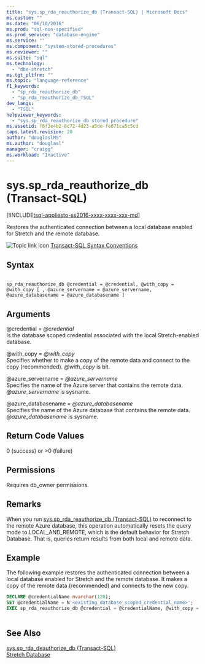 ```yaml
---
title: "sys.sp_rda_reauthorize_db (Transact-SQL) | Microsoft Docs"
ms.custom: ""
ms.date: "06/10/2016"
ms.prod: "sql-non-specified"
ms.prod_service: "database-engine"
ms.service: ""
ms.component: "system-stored-procedures"
ms.reviewer: ""
ms.suite: "sql"
ms.technology: 
  - "dbe-stretch"
ms.tgt_pltfrm: ""
ms.topic: "language-reference"
f1_keywords: 
  - "sp_rda_reauthorize_db"
  - "sp_rda_reauthorize_db_TSQL"
dev_langs: 
  - "TSQL"
helpviewer_keywords: 
  - "sys.sp_rda_reauthorize_db stored procedure"
ms.assetid: f6f3e4b2-8c72-4d23-a5de-fe671ca5c5cd
caps.latest.revision: 20
author: "douglaslMS"
ms.author: "douglasl"
manager: "craigg"
ms.workload: "Inactive"
---
```

# sys.sp_rda_reauthorize_db (Transact-SQL)
[!INCLUDE[tsql-appliesto-ss2016-xxxx-xxxx-xxx-md](../../includes/tsql-appliesto-ss2016-xxxx-xxxx-xxx-md.md)]

  Restores the authenticated connection between a local database enabled for Stretch and the remote database.  
  
 ![Topic link icon](../../database-engine/configure-windows/media/topic-link.gif "Topic link icon") [Transact-SQL Syntax Conventions](../../t-sql/language-elements/transact-sql-syntax-conventions-transact-sql.md)  
  
## Syntax  
  
```  
  
sp_rda_reauthorize_db @credential = @credential, @with_copy = @with_copy [ , @azure_servername = @azure_servername, @azure_databasename = @azure_databasename ]  
```  
  
## Arguments  
 @credential = *@credential*  
 Is the database scoped credential associated with the local Stretch-enabled database.  
  
 @with_copy = *@with_copy*  
 Specifies whether to make a copy of the remote data and connect to the copy (recommended). *@with_copy* is bit.  
  
 @azure_servername = *@azure_servername*  
 Specifies the name of the Azure server that contains the remote data. *@azure_servername* is sysname.  
  
 @azure_databasename = *@azure_databasename*  
 Specifies the name of the Azure database that contains the remote data. *@azure_databasename* is sysname.  
  
## Return Code Values  
 0 (success) or >0 (failure)  
  
## Permissions  
 Requires db_owner permissions.  
  
## Remarks  
 When you run [sys.sp_rda_reauthorize_db (Transact-SQL)](../../relational-databases/system-stored-procedures/sys-sp-rda-reauthorize-db-transact-sql.md) to reconnect to the remote Azure database, this operation automatically resets the query mode to LOCAL_AND_REMOTE, which is the default behavior for Stretch Database. That is, queries return results from both local and remote data.  
  
## Example  
 The following example restores the authenticated connection between a local database enabled for Stretch and the remote database. It makes a copy of the remote data (recommended) and connects to the new copy.  
  
```sql  
DECLARE @credentialName nvarchar(128);   
SET @credentialName = N'<existing_database_scoped_credential_name>';   
EXEC sp_rda_reauthorize_db @credential = @credentialName, @with_copy = 1;  
  
```  
  
## See Also  
 [sys.sp_rda_deauthorize_db &#40;Transact-SQL&#41;](../../relational-databases/system-stored-procedures/sys-sp-rda-deauthorize-db-transact-sql.md)   
 [Stretch Database](../../sql-server/stretch-database/stretch-database.md)  
  
  
